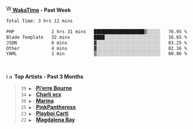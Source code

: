 <img src="https://github.com/dxnter/dxnter/assets/17434202/67b21fa4-d36d-46f9-9dec-f23d976b00ef" alt="WakaTime Logo" width="14" height="18"/><a href="https://wakatime.com/@dxnter" target="_blank"><strong> WakaTime</strong></a><strong> - Past Week</strong>

<!--START_SECTION:waka-->

```txt
Total Time: 3 hrs 12 mins

PHP              2 hrs 31 mins   ███████████████████▒░░░░░   76.95 %
Blade Template   32 mins         ████░░░░░░░░░░░░░░░░░░░░░   16.65 %
JSON             6 mins          ▓░░░░░░░░░░░░░░░░░░░░░░░░   03.25 %
Other            4 mins          ▓░░░░░░░░░░░░░░░░░░░░░░░░   02.16 %
YAML             1 min           ▒░░░░░░░░░░░░░░░░░░░░░░░░   00.86 %
```

<!--END_SECTION:waka-->

<br/>

<!--START_LASTFM_ARTISTS:{"period": "3month", "rows": 6}-->
<a href="https://last.fm" target="_blank"><img src="https://user-images.githubusercontent.com/17434202/215290617-e793598d-d7c9-428f-9975-156db1ba89cc.svg" alt="Last.fm Logo" width="18" height="13"/></a> **Top Artists - Past 3 Months**

> `39 ▶️` ∙ **[Pi’erre Bourne](https://www.last.fm/music/Pi%E2%80%99erre+Bourne)**<br/>
> `34 ▶️` ∙ **[Charli xcx](https://www.last.fm/music/Charli+xcx)**<br/>
> `30 ▶️` ∙ **[Marina](https://www.last.fm/music/Marina)**<br/>
> `25 ▶️` ∙ **[PinkPantheress](https://www.last.fm/music/PinkPantheress)**<br/>
> `23 ▶️` ∙ **[Playboi Carti](https://www.last.fm/music/Playboi+Carti)**<br/>
> `22 ▶️` ∙ **[Magdalena Bay](https://www.last.fm/music/Magdalena+Bay)**<br/>
<!--END_LASTFM_ARTISTS-->
